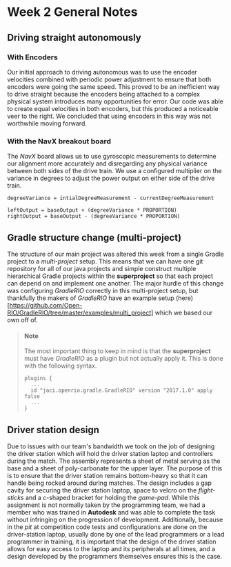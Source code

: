 # Week 2 General Notes

## Driving straight autonomously

### With Encoders

Our initial approach to driving autonomous was to use the encoder velocities combined with periodic power adjustment to ensure that both encoders were going the same speed. This proved to be an inefficient way to drive straight because the encoders being attached to a complex physical system introduces many opportunities for error. Our code was able to create equal velocities in both encoders, but this produced a noticeable veer to the right. We concluded that using encoders in this way was not worthwhile moving forward.

### With the NavX breakout board

The *NavX* board allows us to use gyroscopic measurements to determine our alignment more accurately and disregarding any physical variance between both sides of the drive train. We use a configured multiplier on the variance in degrees to adjust the power output on either side of the drive train.

```
degreeVariance = intialDegreeMeasurement - currentDegreeMeasurement

leftOutput = baseOutput + (degreeVariance * PROPORTION)
rightOutput = baseOutput - (degreeVariance * PROPORTION)
```

## Gradle structure change (multi-project)

The structure of our main project was altered this week from a single Gradle project to a *multi-project* setup. This means that we can have one git repository for all of our java projects and simple construct multiple hierarchical Gradle projects within the **superproject** so that each project can depend on and implement one another. The major hurdle of this change was configuring *GradleRIO* correctly in this multi-project setup, but thankfully the makers of *GradleRIO* have an example setup (here)[https://github.com/Open-RIO/GradleRIO/tree/master/examples/multi_project] which we based our own off of.

> #### Note
>
> The most important thing to keep in mind is that the **superproject** must have *GradleRIO* as a plugin but not actually apply it. This is done with the following syntax.
>
> ```
> plugins {
>   ...
>   id "jaci.openrio.gradle.GradleRIO" version "2017.1.0" apply false
>   ...
> }
> ```
>

## Driver station design

Due to issues with our team's bandwidth we took on the job of designing the driver station which will hold the driver station laptop and controllers during the match. The assembly represents a sheet of metal serving as the base and a sheet of poly-carbonate for the upper layer. The purpose of this is to ensure that the driver station remains bottom-heavy so that it can handle being rocked around during matches. The design includes a gap cavity for securing the driver station laptop, space to velcro on the *flight-sticks* and a c-shaped bracket for holding the *game-pad*. While this assignment is not normally taken by the programming team, we had a member who was trained in **Autodesk** and was able to complete the task without infringing on the progression of development. Additionally, because in the *pit* at competition code tests and configurations are done on the driver-station laptop, usually done by one of the lead programmers or a lead programmer in training, it is important that the design of the driver station allows for easy access to the laptop and its peripherals at all times, and a design developed by the programmers themselves ensures this is the case.
